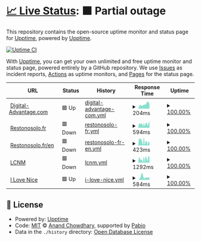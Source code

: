 # [📈 Live Status](https://demo.upptime.js.org): <!--live status--> **🟧 Partial outage**

This repository contains the open-source uptime monitor and status page for [Upptime](https://upptime.js.org), powered by [Upptime](https://github.com/upptime/upptime).

[![Uptime CI](https://github.com/amarnaud2/upptime/workflows/Uptime%20CI/badge.svg)](https://github.com/amarnaud2/upptime/actions?query=workflow%3A%22Uptime+CI%22)

With [Upptime](https://upptime.js.org), you can get your own unlimited and free uptime monitor and status page, powered entirely by a GitHub repository. We use [Issues](https://github.com/upptime/upptime/issues) as incident reports, [Actions](https://github.com/amarnaud2/upptime/actions) as uptime monitors, and [Pages](https://demo.upptime.js.org) for the status page.

<!--start: status pages-->
<!-- This summary is generated by Upptime (https://github.com/upptime/upptime) -->
<!-- Do not edit this manually, your changes will be overwritten -->
<!-- prettier-ignore -->
| URL | Status | History | Response Time | Uptime |
| --- | ------ | ------- | ------------- | ------ |
| <img alt="" src="https://icons.duckduckgo.com/ip3/www.digital-advantage.com.ico" height="13"> [Digital-Advantage.com](https://www.digital-advantage.com) | 🟩 Up | [digital-advantage-com.yml](https://github.com/amarnaud2/upptime/commits/HEAD/history/digital-advantage-com.yml) | <details><summary><img alt="Response time graph" src="./graphs/digital-advantage-com/response-time-week.png" height="20"> 204ms</summary><br><a href="https://amarnaud2.github.io/upptime/history/digital-advantage-com"><img alt="Response time 204" src="https://img.shields.io/endpoint?url=https%3A%2F%2Fraw.githubusercontent.com%2Famarnaud2%2Fupptime%2FHEAD%2Fapi%2Fdigital-advantage-com%2Fresponse-time.json"></a><br><a href="https://amarnaud2.github.io/upptime/history/digital-advantage-com"><img alt="24-hour response time 228" src="https://img.shields.io/endpoint?url=https%3A%2F%2Fraw.githubusercontent.com%2Famarnaud2%2Fupptime%2FHEAD%2Fapi%2Fdigital-advantage-com%2Fresponse-time-day.json"></a><br><a href="https://amarnaud2.github.io/upptime/history/digital-advantage-com"><img alt="7-day response time 204" src="https://img.shields.io/endpoint?url=https%3A%2F%2Fraw.githubusercontent.com%2Famarnaud2%2Fupptime%2FHEAD%2Fapi%2Fdigital-advantage-com%2Fresponse-time-week.json"></a><br><a href="https://amarnaud2.github.io/upptime/history/digital-advantage-com"><img alt="30-day response time 204" src="https://img.shields.io/endpoint?url=https%3A%2F%2Fraw.githubusercontent.com%2Famarnaud2%2Fupptime%2FHEAD%2Fapi%2Fdigital-advantage-com%2Fresponse-time-month.json"></a><br><a href="https://amarnaud2.github.io/upptime/history/digital-advantage-com"><img alt="1-year response time 204" src="https://img.shields.io/endpoint?url=https%3A%2F%2Fraw.githubusercontent.com%2Famarnaud2%2Fupptime%2FHEAD%2Fapi%2Fdigital-advantage-com%2Fresponse-time-year.json"></a></details> | <details><summary><a href="https://amarnaud2.github.io/upptime/history/digital-advantage-com">100.00%</a></summary><a href="https://amarnaud2.github.io/upptime/history/digital-advantage-com"><img alt="All-time uptime 100.00%" src="https://img.shields.io/endpoint?url=https%3A%2F%2Fraw.githubusercontent.com%2Famarnaud2%2Fupptime%2FHEAD%2Fapi%2Fdigital-advantage-com%2Fuptime.json"></a><br><a href="https://amarnaud2.github.io/upptime/history/digital-advantage-com"><img alt="24-hour uptime 100.00%" src="https://img.shields.io/endpoint?url=https%3A%2F%2Fraw.githubusercontent.com%2Famarnaud2%2Fupptime%2FHEAD%2Fapi%2Fdigital-advantage-com%2Fuptime-day.json"></a><br><a href="https://amarnaud2.github.io/upptime/history/digital-advantage-com"><img alt="7-day uptime 100.00%" src="https://img.shields.io/endpoint?url=https%3A%2F%2Fraw.githubusercontent.com%2Famarnaud2%2Fupptime%2FHEAD%2Fapi%2Fdigital-advantage-com%2Fuptime-week.json"></a><br><a href="https://amarnaud2.github.io/upptime/history/digital-advantage-com"><img alt="30-day uptime 100.00%" src="https://img.shields.io/endpoint?url=https%3A%2F%2Fraw.githubusercontent.com%2Famarnaud2%2Fupptime%2FHEAD%2Fapi%2Fdigital-advantage-com%2Fuptime-month.json"></a><br><a href="https://amarnaud2.github.io/upptime/history/digital-advantage-com"><img alt="1-year uptime 100.00%" src="https://img.shields.io/endpoint?url=https%3A%2F%2Fraw.githubusercontent.com%2Famarnaud2%2Fupptime%2FHEAD%2Fapi%2Fdigital-advantage-com%2Fuptime-year.json"></a></details>
| <img alt="" src="https://icons.duckduckgo.com/ip3/www.restonosolo.fr.ico" height="13"> [Restonosolo.fr](https://www.restonosolo.fr) | 🟥 Down | [restonosolo-fr.yml](https://github.com/amarnaud2/upptime/commits/HEAD/history/restonosolo-fr.yml) | <details><summary><img alt="Response time graph" src="./graphs/restonosolo-fr/response-time-week.png" height="20"> 594ms</summary><br><a href="https://amarnaud2.github.io/upptime/history/restonosolo-fr"><img alt="Response time 594" src="https://img.shields.io/endpoint?url=https%3A%2F%2Fraw.githubusercontent.com%2Famarnaud2%2Fupptime%2FHEAD%2Fapi%2Frestonosolo-fr%2Fresponse-time.json"></a><br><a href="https://amarnaud2.github.io/upptime/history/restonosolo-fr"><img alt="24-hour response time 613" src="https://img.shields.io/endpoint?url=https%3A%2F%2Fraw.githubusercontent.com%2Famarnaud2%2Fupptime%2FHEAD%2Fapi%2Frestonosolo-fr%2Fresponse-time-day.json"></a><br><a href="https://amarnaud2.github.io/upptime/history/restonosolo-fr"><img alt="7-day response time 594" src="https://img.shields.io/endpoint?url=https%3A%2F%2Fraw.githubusercontent.com%2Famarnaud2%2Fupptime%2FHEAD%2Fapi%2Frestonosolo-fr%2Fresponse-time-week.json"></a><br><a href="https://amarnaud2.github.io/upptime/history/restonosolo-fr"><img alt="30-day response time 594" src="https://img.shields.io/endpoint?url=https%3A%2F%2Fraw.githubusercontent.com%2Famarnaud2%2Fupptime%2FHEAD%2Fapi%2Frestonosolo-fr%2Fresponse-time-month.json"></a><br><a href="https://amarnaud2.github.io/upptime/history/restonosolo-fr"><img alt="1-year response time 594" src="https://img.shields.io/endpoint?url=https%3A%2F%2Fraw.githubusercontent.com%2Famarnaud2%2Fupptime%2FHEAD%2Fapi%2Frestonosolo-fr%2Fresponse-time-year.json"></a></details> | <details><summary><a href="https://amarnaud2.github.io/upptime/history/restonosolo-fr">100.00%</a></summary><a href="https://amarnaud2.github.io/upptime/history/restonosolo-fr"><img alt="All-time uptime 100.00%" src="https://img.shields.io/endpoint?url=https%3A%2F%2Fraw.githubusercontent.com%2Famarnaud2%2Fupptime%2FHEAD%2Fapi%2Frestonosolo-fr%2Fuptime.json"></a><br><a href="https://amarnaud2.github.io/upptime/history/restonosolo-fr"><img alt="24-hour uptime 99.99%" src="https://img.shields.io/endpoint?url=https%3A%2F%2Fraw.githubusercontent.com%2Famarnaud2%2Fupptime%2FHEAD%2Fapi%2Frestonosolo-fr%2Fuptime-day.json"></a><br><a href="https://amarnaud2.github.io/upptime/history/restonosolo-fr"><img alt="7-day uptime 100.00%" src="https://img.shields.io/endpoint?url=https%3A%2F%2Fraw.githubusercontent.com%2Famarnaud2%2Fupptime%2FHEAD%2Fapi%2Frestonosolo-fr%2Fuptime-week.json"></a><br><a href="https://amarnaud2.github.io/upptime/history/restonosolo-fr"><img alt="30-day uptime 100.00%" src="https://img.shields.io/endpoint?url=https%3A%2F%2Fraw.githubusercontent.com%2Famarnaud2%2Fupptime%2FHEAD%2Fapi%2Frestonosolo-fr%2Fuptime-month.json"></a><br><a href="https://amarnaud2.github.io/upptime/history/restonosolo-fr"><img alt="1-year uptime 100.00%" src="https://img.shields.io/endpoint?url=https%3A%2F%2Fraw.githubusercontent.com%2Famarnaud2%2Fupptime%2FHEAD%2Fapi%2Frestonosolo-fr%2Fuptime-year.json"></a></details>
| <img alt="" src="https://icons.duckduckgo.com/ip3/www.restonosolo.fr.ico" height="13"> [Restonosolo.fr/en](https://www.restonosolo.fr/en) | 🟥 Down | [restonosolo-fr-en.yml](https://github.com/amarnaud2/upptime/commits/HEAD/history/restonosolo-fr-en.yml) | <details><summary><img alt="Response time graph" src="./graphs/restonosolo-fr-en/response-time-week.png" height="20"> 423ms</summary><br><a href="https://amarnaud2.github.io/upptime/history/restonosolo-fr-en"><img alt="Response time 423" src="https://img.shields.io/endpoint?url=https%3A%2F%2Fraw.githubusercontent.com%2Famarnaud2%2Fupptime%2FHEAD%2Fapi%2Frestonosolo-fr-en%2Fresponse-time.json"></a><br><a href="https://amarnaud2.github.io/upptime/history/restonosolo-fr-en"><img alt="24-hour response time 288" src="https://img.shields.io/endpoint?url=https%3A%2F%2Fraw.githubusercontent.com%2Famarnaud2%2Fupptime%2FHEAD%2Fapi%2Frestonosolo-fr-en%2Fresponse-time-day.json"></a><br><a href="https://amarnaud2.github.io/upptime/history/restonosolo-fr-en"><img alt="7-day response time 423" src="https://img.shields.io/endpoint?url=https%3A%2F%2Fraw.githubusercontent.com%2Famarnaud2%2Fupptime%2FHEAD%2Fapi%2Frestonosolo-fr-en%2Fresponse-time-week.json"></a><br><a href="https://amarnaud2.github.io/upptime/history/restonosolo-fr-en"><img alt="30-day response time 423" src="https://img.shields.io/endpoint?url=https%3A%2F%2Fraw.githubusercontent.com%2Famarnaud2%2Fupptime%2FHEAD%2Fapi%2Frestonosolo-fr-en%2Fresponse-time-month.json"></a><br><a href="https://amarnaud2.github.io/upptime/history/restonosolo-fr-en"><img alt="1-year response time 423" src="https://img.shields.io/endpoint?url=https%3A%2F%2Fraw.githubusercontent.com%2Famarnaud2%2Fupptime%2FHEAD%2Fapi%2Frestonosolo-fr-en%2Fresponse-time-year.json"></a></details> | <details><summary><a href="https://amarnaud2.github.io/upptime/history/restonosolo-fr-en">100.00%</a></summary><a href="https://amarnaud2.github.io/upptime/history/restonosolo-fr-en"><img alt="All-time uptime 100.00%" src="https://img.shields.io/endpoint?url=https%3A%2F%2Fraw.githubusercontent.com%2Famarnaud2%2Fupptime%2FHEAD%2Fapi%2Frestonosolo-fr-en%2Fuptime.json"></a><br><a href="https://amarnaud2.github.io/upptime/history/restonosolo-fr-en"><img alt="24-hour uptime 99.99%" src="https://img.shields.io/endpoint?url=https%3A%2F%2Fraw.githubusercontent.com%2Famarnaud2%2Fupptime%2FHEAD%2Fapi%2Frestonosolo-fr-en%2Fuptime-day.json"></a><br><a href="https://amarnaud2.github.io/upptime/history/restonosolo-fr-en"><img alt="7-day uptime 100.00%" src="https://img.shields.io/endpoint?url=https%3A%2F%2Fraw.githubusercontent.com%2Famarnaud2%2Fupptime%2FHEAD%2Fapi%2Frestonosolo-fr-en%2Fuptime-week.json"></a><br><a href="https://amarnaud2.github.io/upptime/history/restonosolo-fr-en"><img alt="30-day uptime 100.00%" src="https://img.shields.io/endpoint?url=https%3A%2F%2Fraw.githubusercontent.com%2Famarnaud2%2Fupptime%2FHEAD%2Fapi%2Frestonosolo-fr-en%2Fuptime-month.json"></a><br><a href="https://amarnaud2.github.io/upptime/history/restonosolo-fr-en"><img alt="1-year uptime 100.00%" src="https://img.shields.io/endpoint?url=https%3A%2F%2Fraw.githubusercontent.com%2Famarnaud2%2Fupptime%2FHEAD%2Fapi%2Frestonosolo-fr-en%2Fuptime-year.json"></a></details>
| <img alt="" src="https://icons.duckduckgo.com/ip3/www.lcnm.art.ico" height="13"> [LCNM](https://www.lcnm.art) | 🟥 Down | [lcnm.yml](https://github.com/amarnaud2/upptime/commits/HEAD/history/lcnm.yml) | <details><summary><img alt="Response time graph" src="./graphs/lcnm/response-time-week.png" height="20"> 1292ms</summary><br><a href="https://amarnaud2.github.io/upptime/history/lcnm"><img alt="Response time 1292" src="https://img.shields.io/endpoint?url=https%3A%2F%2Fraw.githubusercontent.com%2Famarnaud2%2Fupptime%2FHEAD%2Fapi%2Flcnm%2Fresponse-time.json"></a><br><a href="https://amarnaud2.github.io/upptime/history/lcnm"><img alt="24-hour response time 1195" src="https://img.shields.io/endpoint?url=https%3A%2F%2Fraw.githubusercontent.com%2Famarnaud2%2Fupptime%2FHEAD%2Fapi%2Flcnm%2Fresponse-time-day.json"></a><br><a href="https://amarnaud2.github.io/upptime/history/lcnm"><img alt="7-day response time 1292" src="https://img.shields.io/endpoint?url=https%3A%2F%2Fraw.githubusercontent.com%2Famarnaud2%2Fupptime%2FHEAD%2Fapi%2Flcnm%2Fresponse-time-week.json"></a><br><a href="https://amarnaud2.github.io/upptime/history/lcnm"><img alt="30-day response time 1292" src="https://img.shields.io/endpoint?url=https%3A%2F%2Fraw.githubusercontent.com%2Famarnaud2%2Fupptime%2FHEAD%2Fapi%2Flcnm%2Fresponse-time-month.json"></a><br><a href="https://amarnaud2.github.io/upptime/history/lcnm"><img alt="1-year response time 1292" src="https://img.shields.io/endpoint?url=https%3A%2F%2Fraw.githubusercontent.com%2Famarnaud2%2Fupptime%2FHEAD%2Fapi%2Flcnm%2Fresponse-time-year.json"></a></details> | <details><summary><a href="https://amarnaud2.github.io/upptime/history/lcnm">100.00%</a></summary><a href="https://amarnaud2.github.io/upptime/history/lcnm"><img alt="All-time uptime 100.00%" src="https://img.shields.io/endpoint?url=https%3A%2F%2Fraw.githubusercontent.com%2Famarnaud2%2Fupptime%2FHEAD%2Fapi%2Flcnm%2Fuptime.json"></a><br><a href="https://amarnaud2.github.io/upptime/history/lcnm"><img alt="24-hour uptime 100.00%" src="https://img.shields.io/endpoint?url=https%3A%2F%2Fraw.githubusercontent.com%2Famarnaud2%2Fupptime%2FHEAD%2Fapi%2Flcnm%2Fuptime-day.json"></a><br><a href="https://amarnaud2.github.io/upptime/history/lcnm"><img alt="7-day uptime 100.00%" src="https://img.shields.io/endpoint?url=https%3A%2F%2Fraw.githubusercontent.com%2Famarnaud2%2Fupptime%2FHEAD%2Fapi%2Flcnm%2Fuptime-week.json"></a><br><a href="https://amarnaud2.github.io/upptime/history/lcnm"><img alt="30-day uptime 100.00%" src="https://img.shields.io/endpoint?url=https%3A%2F%2Fraw.githubusercontent.com%2Famarnaud2%2Fupptime%2FHEAD%2Fapi%2Flcnm%2Fuptime-month.json"></a><br><a href="https://amarnaud2.github.io/upptime/history/lcnm"><img alt="1-year uptime 100.00%" src="https://img.shields.io/endpoint?url=https%3A%2F%2Fraw.githubusercontent.com%2Famarnaud2%2Fupptime%2FHEAD%2Fapi%2Flcnm%2Fuptime-year.json"></a></details>
| <img alt="" src="https://icons.duckduckgo.com/ip3/www.ilovenice.eu.ico" height="13"> [I Love Nice](https://www.ilovenice.eu) | 🟩 Up | [i-love-nice.yml](https://github.com/amarnaud2/upptime/commits/HEAD/history/i-love-nice.yml) | <details><summary><img alt="Response time graph" src="./graphs/i-love-nice/response-time-week.png" height="20"> 584ms</summary><br><a href="https://amarnaud2.github.io/upptime/history/i-love-nice"><img alt="Response time 584" src="https://img.shields.io/endpoint?url=https%3A%2F%2Fraw.githubusercontent.com%2Famarnaud2%2Fupptime%2FHEAD%2Fapi%2Fi-love-nice%2Fresponse-time.json"></a><br><a href="https://amarnaud2.github.io/upptime/history/i-love-nice"><img alt="24-hour response time 478" src="https://img.shields.io/endpoint?url=https%3A%2F%2Fraw.githubusercontent.com%2Famarnaud2%2Fupptime%2FHEAD%2Fapi%2Fi-love-nice%2Fresponse-time-day.json"></a><br><a href="https://amarnaud2.github.io/upptime/history/i-love-nice"><img alt="7-day response time 584" src="https://img.shields.io/endpoint?url=https%3A%2F%2Fraw.githubusercontent.com%2Famarnaud2%2Fupptime%2FHEAD%2Fapi%2Fi-love-nice%2Fresponse-time-week.json"></a><br><a href="https://amarnaud2.github.io/upptime/history/i-love-nice"><img alt="30-day response time 584" src="https://img.shields.io/endpoint?url=https%3A%2F%2Fraw.githubusercontent.com%2Famarnaud2%2Fupptime%2FHEAD%2Fapi%2Fi-love-nice%2Fresponse-time-month.json"></a><br><a href="https://amarnaud2.github.io/upptime/history/i-love-nice"><img alt="1-year response time 584" src="https://img.shields.io/endpoint?url=https%3A%2F%2Fraw.githubusercontent.com%2Famarnaud2%2Fupptime%2FHEAD%2Fapi%2Fi-love-nice%2Fresponse-time-year.json"></a></details> | <details><summary><a href="https://amarnaud2.github.io/upptime/history/i-love-nice">100.00%</a></summary><a href="https://amarnaud2.github.io/upptime/history/i-love-nice"><img alt="All-time uptime 100.00%" src="https://img.shields.io/endpoint?url=https%3A%2F%2Fraw.githubusercontent.com%2Famarnaud2%2Fupptime%2FHEAD%2Fapi%2Fi-love-nice%2Fuptime.json"></a><br><a href="https://amarnaud2.github.io/upptime/history/i-love-nice"><img alt="24-hour uptime 100.00%" src="https://img.shields.io/endpoint?url=https%3A%2F%2Fraw.githubusercontent.com%2Famarnaud2%2Fupptime%2FHEAD%2Fapi%2Fi-love-nice%2Fuptime-day.json"></a><br><a href="https://amarnaud2.github.io/upptime/history/i-love-nice"><img alt="7-day uptime 100.00%" src="https://img.shields.io/endpoint?url=https%3A%2F%2Fraw.githubusercontent.com%2Famarnaud2%2Fupptime%2FHEAD%2Fapi%2Fi-love-nice%2Fuptime-week.json"></a><br><a href="https://amarnaud2.github.io/upptime/history/i-love-nice"><img alt="30-day uptime 100.00%" src="https://img.shields.io/endpoint?url=https%3A%2F%2Fraw.githubusercontent.com%2Famarnaud2%2Fupptime%2FHEAD%2Fapi%2Fi-love-nice%2Fuptime-month.json"></a><br><a href="https://amarnaud2.github.io/upptime/history/i-love-nice"><img alt="1-year uptime 100.00%" src="https://img.shields.io/endpoint?url=https%3A%2F%2Fraw.githubusercontent.com%2Famarnaud2%2Fupptime%2FHEAD%2Fapi%2Fi-love-nice%2Fuptime-year.json"></a></details>

<!--end: status pages-->

## 📄 License

- Powered by: [Upptime](https://github.com/upptime/upptime)
- Code: [MIT](./LICENSE) © [Anand Chowdhary](https://anandchowdhary.com), supported by [Pabio](https://pabio.com)
- Data in the `./history` directory: [Open Database License](https://opendatacommons.org/licenses/odbl/1-0/)
